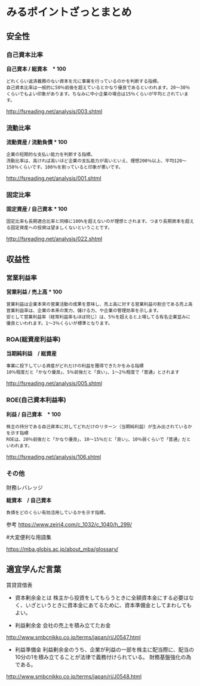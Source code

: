 # みるポイントざっとまとめ

## 安全性

### 自己資本比率

**自己資本 / 総資本　* 100**

```
どれくらい返済義務のない資本を元に事業を行っているのかを判断する指標。
自己資本比率は一般的に50％前後を超えているとかなり優良であるといわれます。20～30％くらいでもよい印象があります。ちなみに中小企業の場合は15％くらいが平均とされています。
```
http://fsreading.net/analysis/003.shtml

### 流動比率

**流動資産 / 流動負債 * 100**

```
企業の短期的な支払い能力を判断する指標。
流動比率は、高ければ高いほど企業の支払能力が高いといえ、理想200％以上、平均120～150％くらいです。100％を割っていると印象が悪いです。
```
http://fsreading.net/analysis/001.shtml

### 固定比率

**固定資産 / 自己資本 * 100**

```
固定比率も長期適合比率と同様に100%を超えないのが理想とされます。つまり長期資本を超える固定資産への投資は望ましくないということです。
```

http://fsreading.net/analysis/022.shtml


## 収益性

### 営業利益率

**営業利益 / 売上高 * 100**

```
営業利益は企業本来の営業活動の成果を意味し、売上高に対する営業利益の割合である売上高営業利益率は、企業の本来の実力、儲ける力、や企業の管理効率を示します。
安として営業利益率（経常利益率もほぼ同じ）は、5％を超えると上場してる有名企業並みに優良といわれます。1～3％くらいが標準となります。
```

### ROA(総資産利益率)

**当期純利益　/ 総資産**

```
事業に投下している資産がどれだけの利益を獲得できたかをみる指標
10％程度だと「かなり優良」、5％前後だと「良い」、1～2％程度で「普通」とされます
```
http://fsreading.net/analysis/005.shtml

### ROE(自己資本利益率)

**利益 / 自己資本　* 100**

```
株主の持分である自己資本に対してどれだけのリターン（当期純利益）が生み出されているかを示す指標
ROEは、20％前後だと「かなり優良」、10～15％だと「良い」、10％弱くらいで「普通」だといわれます。
```
http://fsreading.net/analysis/106.shtml

### その他

財務レバレッジ

**総資本　/ 自己資本**

```
負債をどのくらい有効活用しているかを示す指標。
```

参考
https://www.zeiri4.com/c_1032/c_1040/h_299/

#大変便利な用語集

https://mba.globis.ac.jp/about_mba/glossary/


## 適宜学んだ言葉

賃貸貸借表

- 資本剰余金とは
株主から投資をしてもらうときに全額資本金にする必要はなく、いざというときに資本金にあてるために、資本準備金としてまわしてもよい。

- 利益剰余金
会社の売上を積み立てたお金

http://www.smbcnikko.co.jp/terms/japan/ri/J0547.html

- 利益準備金
利益剰余金のうち、企業が利益の一部を株主に配当際に、配当の10分の1を積み立てることが法律で義務付けられている。
財務基盤強化の為である。

http://www.smbcnikko.co.jp/terms/japan/ri/J0548.html
